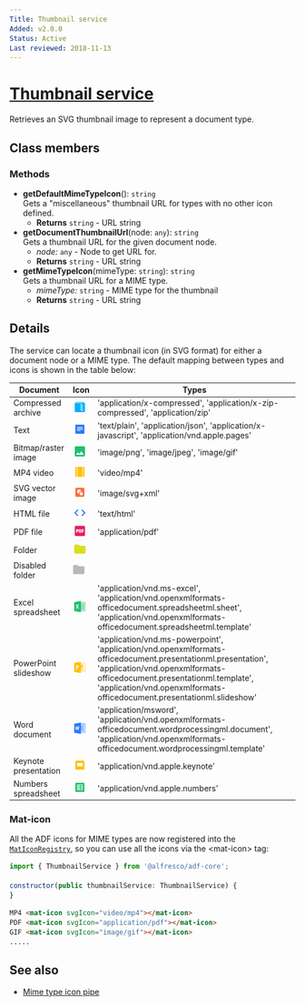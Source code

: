 ```yaml
---
Title: Thumbnail service
Added: v2.0.0
Status: Active
Last reviewed: 2018-11-13
---
```


# [Thumbnail service](../../lib/core/services/thumbnail.service.ts "Defined in thumbnail.service.ts")

Retrieves an SVG thumbnail image to represent a document type.

## Class members

### Methods

-   **getDefaultMimeTypeIcon**(): `string`<br/>
    Gets a "miscellaneous" thumbnail URL for types with no other icon defined.
    -   **Returns** `string` - URL string
-   **getDocumentThumbnailUrl**(node: `any`): `string`<br/>
    Gets a thumbnail URL for the given document node.
    -   _node:_ `any`  - Node to get URL for.
    -   **Returns** `string` - URL string
-   **getMimeTypeIcon**(mimeType: `string`): `string`<br/>
    Gets a thumbnail URL for a MIME type.
    -   _mimeType:_ `string`  - MIME type for the thumbnail
    -   **Returns** `string` - URL string

## Details

The service can locate a thumbnail icon (in SVG format) for either
a document node or a MIME type. The default mapping between types
and icons is shown in the table below:

| Document | Icon | Types |
| -------- | ---- | ----- |
| Compressed archive | ![Archive thumbnail](../docassets/images/ft_ic_archive.png) | 'application/x-compressed', 'application/x-zip-compressed', 'application/zip' |
| Text | ![Text thumbnail](../docassets/images/ft_ic_document.png) | 'text/plain', 'application/json', 'application/x-javascript', 'application/vnd.apple.pages' |
| Bitmap/raster image | ![Bitmap thumbnail](../docassets/images/ft_ic_raster_image.png) | 'image/png', 'image/jpeg', 'image/gif' |
| MP4 video | ![MP4 thumbnail](../docassets/images/ft_ic_video.png) | 'video/mp4' |
| SVG vector image | ![SVG thumbnail](../docassets/images/ft_ic_vector_image.png) | 'image/svg+xml' |
| HTML file | ![HTML thumbnail](../docassets/images/ft_ic_website.png) | 'text/html' |
| PDF file | ![PDF thumbnail](../docassets/images/ft_ic_pdf.png) | 'application/pdf' |
| Folder | ![Folder thumbnail](../docassets/images/ft_ic_folder.png) |  |
| Disabled folder | ![Disabled folder thumbnail](../docassets/images/ft_ic_folder_disable.png) |  |
| Excel spreadsheet | ![Spreadsheet thumbnail](../docassets/images/ft_ic_ms_excel.png) | 'application/vnd.ms-excel', 'application/vnd.openxmlformats-officedocument.spreadsheetml.sheet', 'application/vnd.openxmlformats-officedocument.spreadsheetml.template' |
| PowerPoint slideshow | ![PowerPoint thumbnail](../docassets/images/ft_ic_ms_powerpoint.png) | 'application/vnd.ms-powerpoint', 'application/vnd.openxmlformats-officedocument.presentationml.presentation', 'application/vnd.openxmlformats-officedocument.presentationml.template', 'application/vnd.openxmlformats-officedocument.presentationml.slideshow' |
| Word document | ![Word thumbnail](../docassets/images/ft_ic_ms_word.png) | 'application/msword', 'application/vnd.openxmlformats-officedocument.wordprocessingml.document', 'application/vnd.openxmlformats-officedocument.wordprocessingml.template' |
| Keynote presentation | ![Keynote thumbnail](../docassets/images/ft_ic_presentation.png) | 'application/vnd.apple.keynote' |
| Numbers spreadsheet | ![Numbers thumbnail](../docassets/images/ft_ic_spreadsheet.png) | 'application/vnd.apple.numbers' |

### Mat-icon

All the ADF icons for MIME types are now registered into the [`MatIconRegistry`](https://material.angular.io/components/icon/api), so you can use all
the icons via the &lt;mat-icon> tag:

```javascript
import { ThumbnailService } from '@alfresco/adf-core';

constructor(public thumbnailService: ThumbnailService) {
}‍‍‍‍‍‍‍‍
```

```html
MP4 <mat-icon svgIcon="video/mp4"></mat-icon>
PDF <mat-icon svgIcon="application/pdf"></mat-icon>
GIF <mat-icon svgIcon="image/gif"></mat-icon>
.....
```

## See also

-   [Mime type icon pipe](mime-type-icon.pipe.md)
